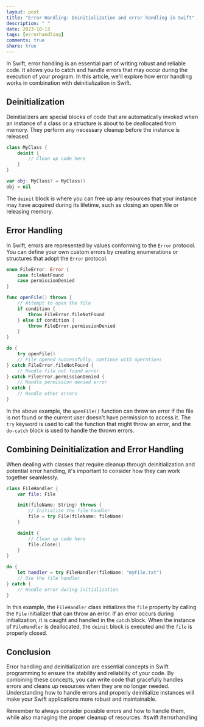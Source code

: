 ```yaml
---
layout: post
title: "Error Handling: Deinitialization and error handling in Swift"
description: " "
date: 2023-10-13
tags: [errorhandling]
comments: true
share: true
---
```


In Swift, error handling is an essential part of writing robust and reliable code. It allows you to catch and handle errors that may occur during the execution of your program. In this article, we'll explore how error handling works in combination with deinitialization in Swift.

## Deinitialization

Deinitializers are special blocks of code that are automatically invoked when an instance of a class or a structure is about to be deallocated from memory. They perform any necessary cleanup before the instance is released.

```swift
class MyClass {
    deinit {
        // Clean up code here
    }
}

var obj: MyClass? = MyClass()
obj = nil
```

The `deinit` block is where you can free up any resources that your instance may have acquired during its lifetime, such as closing an open file or releasing memory.

## Error Handling

In Swift, errors are represented by values conforming to the `Error` protocol. You can define your own custom errors by creating enumerations or structures that adopt the `Error` protocol.

```swift
enum FileError: Error {
    case fileNotFound
    case permissionDenied
}

func openFile() throws {
    // Attempt to open the file
    if condition {
        throw FileError.fileNotFound
    } else if condition {
        throw FileError.permissionDenied
    }
}

do {
    try openFile()
    // File opened successfully, continue with operations
} catch FileError.fileNotFound {
    // Handle file not found error
} catch FileError.permissionDenied {
    // Handle permission denied error
} catch {
    // Handle other errors
}
```

In the above example, the `openFile()` function can throw an error if the file is not found or the current user doesn't have permission to access it. The `try` keyword is used to call the function that might throw an error, and the `do-catch` block is used to handle the thrown errors.

## Combining Deinitialization and Error Handling

When dealing with classes that require cleanup through deinitialization and potential error handling, it's important to consider how they can work together seamlessly.

```swift
class FileHandler {
    var file: File

    init(fileName: String) throws {
        // Initialize the file handler
        file = try File(fileName: fileName)
    }

    deinit {
        // Clean up code here
        file.close()
    }
}

do {
    let handler = try FileHandler(fileName: "myFile.txt")
    // Use the file handler
} catch {
    // Handle error during initialization
}
```

In this example, the `FileHandler` class initializes the `file` property by calling the `File` initializer that can throw an error. If an error occurs during initialization, it is caught and handled in the `catch` block. When the instance of `FileHandler` is deallocated, the `deinit` block is executed and the `file` is properly closed.

## Conclusion

Error handling and deinitialization are essential concepts in Swift programming to ensure the stability and reliability of your code. By combining these concepts, you can write code that gracefully handles errors and cleans up resources when they are no longer needed. Understanding how to handle errors and properly deinitialize instances will make your Swift applications more robust and maintainable.

Remember to always consider possible errors and how to handle them, while also managing the proper cleanup of resources. #swift #errorhandling
